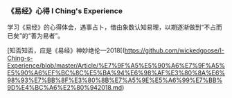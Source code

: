 ### 《易经》心得   I Ching's Experience
学习《易经》的心得体会，遇事占卜，借由象数认知易理，以期逐渐做到“不占而已矣”的“善为易者”。

[知否知否，应是《易经》神妙绝伦—2018[(https://github.com/wickedgoose/I-Ching-s-Experience/blob/master/Article/%E7%9F%A5%E5%90%A6%E7%9F%A5%E5%90%A6%EF%BC%8C%E5%BA%94%E6%98%AF%E3%80%8A%E6%98%93%E7%BB%8F%E3%80%8B%E7%A5%9E%E5%A6%99%E7%BB%9D%E4%BC%A6%E2%80%942018.md)
